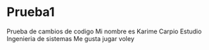 # Prueba1
Prueba de cambios de codigo
Mi nombre es Karime Carpio
Estudio Ingenieria de sistemas
Me gusta jugar voley
